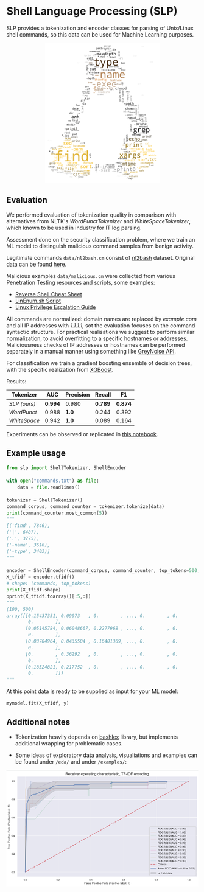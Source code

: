 # Shell Language Processing (SLP)

SLP provides a tokenization and encoder classes for parsing of Unix/Linux shell commands, so this data can be used for Machine Learning purposes.

<p align="center"><img src="img/Tux_wordcloud.png" alt="WordCloud of most common elements" width="300"/>

## Evaluation

We performed evaluation of tokenization quality in comparison with alternatives from NLTK's *WordPunctTokenizer* and *WhiteSpaceTokenizer*, which known to be used in industry for IT log parsing.

Assessment done on the security classification problem, where we train an ML model to distinguish malicious command samples from benign activity. 

Legitimate commands `data/nl2bash.cm` consist of [nl2bash](https://arxiv.org/abs/1802.08979) dataset. Original data can be found [here](https://github.com/TellinaTool/nl2bash).

Malicious examples `data/malicious.cm` were collected from various Penetration Testing resources and scripts, some examples:

- [Reverse Shell Cheat Sheet](https://github.com/swisskyrepo/PayloadsAllTheThings/blob/master/Methodology%20and%20Resources/Reverse%20Shell%20Cheatsheet.md)
- [LinEnum.sh Script](https://github.com/rebootuser/LinEnum/blob/master/LinEnum.sh)
- [Linux Privilege Escalation Guide](https://blog.g0tmi1k.com/2011/08/basic-linux-privilege-escalation/)

All commands are normalized: domain names are replaced by *example.com* and all IP addresses with *1.1.1.1*, sot the evaluation focuses on the command syntactic structure. For practical realisations we suggest to perform similar normalization, to avoid overfitting to a specific hostnames or addresses. Maliciousness checks of IP addresses or hostnames can be performed separately in a manual manner using something like [GreyNoise API](https://github.com/GreyNoise-Intelligence/api.greynoise.io). 

For classification we train a gradient boosting ensemble of decision trees, with the specific realization from [XGBoost](https://xgboost.readthedocs.io/en/latest/).

Results:

Tokenizer | AUC | Precision | Recall | F1 
--- | --- | --- | --- | ---
*SLP (ours)* | **0.994** | 0.980 | **0.789** | **0.874**
*WordPunct* | 0.988 | **1.0** | 0.244 | 0.392
*WhiteSpace* | 0.942 | **1.0** | 0.089 | 0.164

Experiments can be observed or replicated in [this notebook](https://github.com/dtrizna/slp/blob/main/examples/security_classification.ipynb).

    
## Example usage

```python
from slp import ShellTokenizer, ShellEncoder

with open("commands.txt") as file:
    data = file.readlines()

tokenizer = ShellTokenizer()
command_corpus, command_counter = tokenizer.tokenize(data)
print(command_counter.most_common(5))
"""
[('find', 7846),
('|', 6487),
('.', 3775),
('-name', 3616),
('-type', 3403)]
"""
    
encoder = ShellEncoder(command_corpus, command_counter, top_tokens=500, verbose=False)
X_tfidf = encoder.tfidf()
# shape: (commands, top_tokens)
print(X_tfidf.shape)
pprint(X_tfidf.toarray()[:5,:])
"""
(100, 500)
array([[0.15437351, 0.09073   , 0.        , ..., 0.        , 0.        ,
        0.        ],
       [0.05145784, 0.06048667, 0.2277968 , ..., 0.        , 0.        ,
        0.        ],
       [0.03704964, 0.0435504 , 0.16401369, ..., 0.        , 0.        ,
        0.        ],
       [0.        , 0.36292   , 0.        , ..., 0.        , 0.        ,
        0.        ],
       [0.18524821, 0.217752  , 0.        , ..., 0.        , 0.        ,
        0.        ]])
"""
```

At this point data is ready to be supplied as input for your ML model:

```python
mymodel.fit(X_tfidf, y)
```

## Additional notes

- Tokenization heavily depends on [bashlex](https://github.com/idank/bashlex) library, but implements additional wrapping for problematic cases.

- Some ideas of exploratory data analysis, visualiations and examples can be found under `/eda/` and under `/examples/`:

<img src="img/roc_tfidf.png" alt="ROC curve for Cross-Validation of TF-IDF encoded data" width="700">
